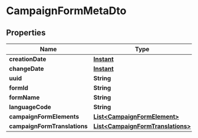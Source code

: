 # CampaignFormMetaDto

## Properties
Name | Type | Description | Notes
------------ | ------------- | ------------- | -------------
**creationDate** | [**Instant**](OffsetDateTime.md) |  |  [optional]
**changeDate** | [**Instant**](OffsetDateTime.md) |  |  [optional]
**uuid** | **String** |  |  [optional]
**formId** | **String** |  |  [optional]
**formName** | **String** |  |  [optional]
**languageCode** | **String** |  |  [optional]
**campaignFormElements** | [**List&lt;CampaignFormElement&gt;**](CampaignFormElement.md) |  |  [optional]
**campaignFormTranslations** | [**List&lt;CampaignFormTranslations&gt;**](CampaignFormTranslations.md) |  |  [optional]

